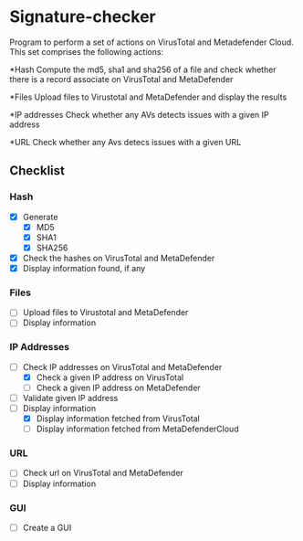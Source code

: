 # Signature-checker
Program to perform a set of actions on VirusTotal and Metadefender Cloud. This set comprises the following actions:

*Hash
Compute the md5, sha1 and sha256 of a file and check whether there is a record associate on VirusTotal and MetaDefender

*Files
Upload files to Virustotal and MetaDefender and display the results

*IP addresses
Check whether any AVs detects issues with a given IP address

*URL
Check whether any Avs detecs issues with a given URL


## Checklist
### Hash
- [x] Generate
  - [x] MD5
  - [x] SHA1
  - [x] SHA256
- [x] Check the hashes on VirusTotal and MetaDefender
- [x] Display information found, if any

### Files
- [ ] Upload files to Virustotal and MetaDefender
- [ ] Display information

### IP Addresses
- [ ] Check IP addresses on VirusTotal and MetaDefender
  - [x] Check a given IP address on VirusTotal
  - [ ] Check a given IP address on MetaDefender
- [ ] Validate given IP address
- [ ] Display information
  - [x] Display information fetched from VirusTotal
  - [ ] Display information fetched from MetaDefenderCloud

### URL 
- [ ] Check url on VirusTotal and MetaDefender
- [ ] Display information

### GUI
- [ ] Create a GUI
  

